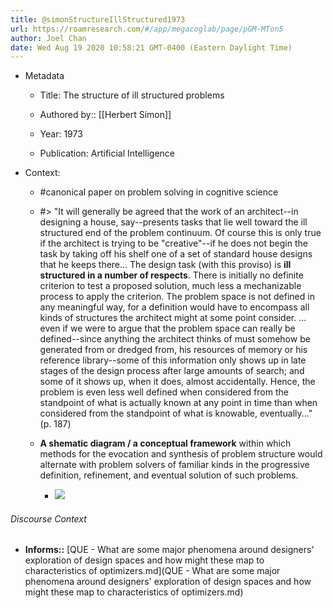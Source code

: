 ```yaml
---
title: @simonStructureIllStructured1973
url: https://roamresearch.com/#/app/megacoglab/page/pGM-MTon5
author: Joel Chan
date: Wed Aug 19 2020 10:58:21 GMT-0400 (Eastern Daylight Time)
---
```


- Metadata

    - Title: The structure of ill structured problems

    - Authored by::  [[Herbert Simon]]

    - Year: 1973

    - Publication: Artificial Intelligence
- Context:

    - #canonical paper on problem solving in cognitive science

    - #> "It will generally be agreed that the work of an architect--in designing a house, say--presents tasks that lie well toward the ill structured end of the problem continuum. Of course this is only true if the architect is trying to be "creative"--if he does not begin the task by taking off his shelf one of a set of standard house designs that he keeps there... The design task (with this proviso) is **ill structured in a number of respects**. There is initially no definite criterion to test a proposed solution, much less a mechanizable process to apply the criterion. The problem space is not defined in any meaningful way, for a definition would have to encompass all kinds of structures the architect might at some point consider. ... even if we were to argue that the problem space can really be defined--since anything the architect thinks of must somehow be generated from or dredged from, his resources of memory or his reference library--some of this information only shows up in late stages of the design process after large amounts of search; and some of it shows up, when it does, almost accidentally. Hence, the problem is even less well defined when considered from the standpoint of what is actually known at any point in time than when considered from the standpoint of what is knowable, eventually..." (p. 187)

    - **A shematic diagram / a conceptual framework** within which methods for the evocation and synthesis of problem structure would alternate with problem solvers of familiar kinds in the progressive definition, refinement, and eventual solution of such problems.

        - ![](https://firebasestorage.googleapis.com/v0/b/firescript-577a2.appspot.com/o/imgs%2Fapp%2Fmegacoglab%2FVmtq_v_IbW.png?alt=media&token=f0cd109d-bba1-4078-b261-07bf63b02d73)

###### Discourse Context

- **Informs::** [QUE - What are some major phenomena around designers' exploration of design spaces and how might these map to characteristics of optimizers.md](QUE - What are some major phenomena around designers' exploration of design spaces and how might these map to characteristics of optimizers.md)

